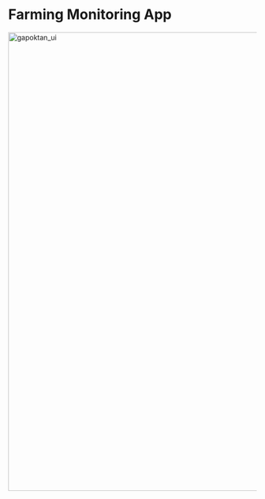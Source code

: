# Farming Monitoring App

<img width="928" alt="gapoktan_ui" src="https://github.com/rezka18/gapoktan-pbo-task/assets/92839224/4524a25e-96b7-4cb8-993b-df4efc4f33f8">
